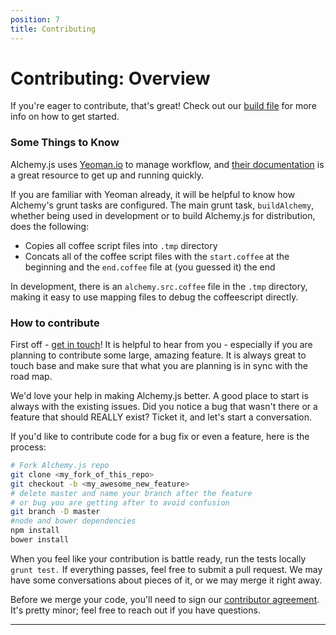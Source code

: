 ```yaml
---
position: 7
title: Contributing
---
```


# Contributing: Overview

 <p></p>

 If you're eager to contribute, that's great! Check out our [build file](https://github.com/GraphAlchemist/Alchemy/blob/master/BUILD.md) for more info on how to get started.

### Some Things to Know
Alchemy.js uses [Yeoman.io](http://yeoman.io/) to manage workflow, and [their documentation](http://yeoman.io/learning/index.html) is a great resource to get up and running quickly.

If you are familiar with Yeoman already, it will be helpful to know how Alchemy's grunt tasks are configured.  The main grunt task, `buildAlchemy`, whether being used in development or to build Alchemy.js for distribution, does the following:

* Copies all coffee script files into `.tmp` directory
* Concats all of the coffee script files with the `start.coffee` at the beginning and the `end.coffee` file at (you guessed it) the end

In development, there is an `alchemy.src.coffee` file in the `.tmp` directory, making it easy to use mapping files to debug the coffeescript directly.

### How to contribute
First off - [get in touch](mailto:robot@graphalchemist.com)!  It is helpful to hear from you - especially if you are planning to contribute some large, amazing feature.  It is always great to touch base and make sure that what you are planning is in sync with the road map.

We'd love your help in making Alchemy.js better.  A good place to start is always with the existing issues.  Did you notice a bug that wasn't there or a feature that should REALLY exist?  Ticket it, and let's start a conversation.

If you'd like to contribute code for a bug fix or even a feature, here is the process:


~~~ bash
# Fork Alchemy.js repo
git clone <my_fork_of_this_repo>
git checkout -b <my_awesome_new_feature>
# delete master and name your branch after the feature
# or bug you are getting after to avoid confusion
git branch -D master
#node and bower dependencies
npm install
bower install
~~~

When you feel like your contribution is battle ready, run the tests locally
`grunt test.`  If everything passes, feel free to submit a pull request.  We may have some conversations about pieces of it, or we may merge it right away.

Before we merge your code, you'll need to sign our [contributor agreement](https://docs.google.com/a/graphalchemist.com/forms/d/1ypqMsBPrfzPpvQPXYdfw12u9xK5pNiHeMAuYImzEli4/viewform).  It's pretty minor; feel free to reach out if you have questions.

______
